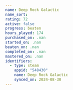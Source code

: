 ```yaml
---
name: Deep Rock Galactic
name_sort: 
rating: 72
active: false
progress: beaten
hours_played: 174
purchased_on: .nan
started_on: .nan
beaten_on: .nan
completed_on: .nan
mastered_on: .nan
identifiers:
  - type: steam
    appid: "548430"
    name: Deep Rock Galactic
    synced_on: 2024-08-30
---
```

